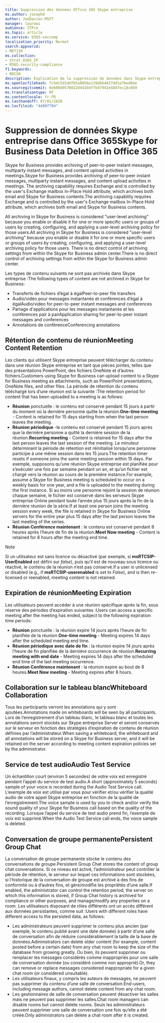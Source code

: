 ```yaml
---
title: Suppression des données Office 365 Skype entreprise
ms.author: josephd
author: JoeDavies-MSFT
manager: laurawi
audience: ITPro
ms.topic: article
ms.service: O365-seccomp
localization_priority: Normal
search.appverid:
- MET150
ms.collection:
- Strat_O365_IP
- M365-security-compliance
f1.keywords:
- NOCSH
description: Explication de la suppression de données dans Skype entreprise.
ms.openlocfilehash: 7c94c5d1ddfb5a8056e139d664627dd1e7bed0de
ms.sourcegitcommit: 6e608d957082244d1b4ffb47942e5847ec18c0b9
ms.translationtype: MT
ms.contentlocale: fr-FR
ms.lasthandoff: 07/01/2020
ms.locfileid: "44997794"
---
```

# <a name="skype-for-business-data-deletion-in-office-365"></a><span data-ttu-id="7d439-103">Suppression de données Skype entreprise dans Office 365</span><span class="sxs-lookup"><span data-stu-id="7d439-103">Skype for Business Data Deletion in Office 365</span></span>

<span data-ttu-id="7d439-104">Skype for Business provides archiving of peer-to-peer instant messages, multiparty instant messages, and content upload activities in meetings.</span><span class="sxs-lookup"><span data-stu-id="7d439-104">Skype for Business provides archiving of peer-to-peer instant messages, multiparty instant messages, and content upload activities in meetings.</span></span> <span data-ttu-id="7d439-105">The archiving capability requires Exchange and is controlled by the user's Exchange mailbox In-Place Hold attribute, which archives both email and Skype for Business contents.</span><span class="sxs-lookup"><span data-stu-id="7d439-105">The archiving capability requires Exchange and is controlled by the user's Exchange mailbox In-Place Hold attribute, which archives both email and Skype for Business contents.</span></span>

<span data-ttu-id="7d439-106">All archiving in Skype for Business is considered "user-level archiving" because you enable or disable it for one or more specific users or groups of users by creating, configuring, and applying a user-level archiving policy for those users.</span><span class="sxs-lookup"><span data-stu-id="7d439-106">All archiving in Skype for Business is considered "user-level archiving" because you enable or disable it for one or more specific users or groups of users by creating, configuring, and applying a user-level archiving policy for those users.</span></span> <span data-ttu-id="7d439-107">There is no direct control of archiving settings from within the Skype for Business admin center.</span><span class="sxs-lookup"><span data-stu-id="7d439-107">There is no direct control of archiving settings from within the Skype for Business admin center.</span></span>

<span data-ttu-id="7d439-108">Les types de contenu suivants ne sont pas archivés dans Skype entreprise :</span><span class="sxs-lookup"><span data-stu-id="7d439-108">The following types of content are not archived in Skype for Business:</span></span>

- <span data-ttu-id="7d439-109">Transferts de fichiers d’égal à égal</span><span class="sxs-lookup"><span data-stu-id="7d439-109">Peer-to-peer file transfers</span></span>
- <span data-ttu-id="7d439-110">Audio/vidéo pour messages instantanés et conférences d’égal à égal</span><span class="sxs-lookup"><span data-stu-id="7d439-110">Audio/video for peer-to-peer instant messages and conferences</span></span>
- <span data-ttu-id="7d439-111">Partage d'applications pour les messages instantanés et les conférences pair à pair</span><span class="sxs-lookup"><span data-stu-id="7d439-111">Application sharing for peer-to-peer instant messages and conferences</span></span>
- <span data-ttu-id="7d439-112">Annotations de conférence</span><span class="sxs-lookup"><span data-stu-id="7d439-112">Conferencing annotations</span></span> 

## <a name="meeting-content-retention"></a><span data-ttu-id="7d439-113">Rétention de contenu de réunion</span><span class="sxs-lookup"><span data-stu-id="7d439-113">Meeting Content Retention</span></span>

<span data-ttu-id="7d439-114">Les clients qui utilisent Skype entreprise peuvent télécharger du contenu dans une réunion Skype entreprise en tant que pièces jointes, telles que des présentations PowerPoint, des fichiers OneNote et d’autres fichiers.</span><span class="sxs-lookup"><span data-stu-id="7d439-114">Customers using Skype for Business can upload content to a Skype for Business meeting as attachments, such as PowerPoint presentations, OneNote files, and other files.</span></span> <span data-ttu-id="7d439-115">La période de rétention du contenu téléchargé lors d’une réunion est la suivante :</span><span class="sxs-lookup"><span data-stu-id="7d439-115">The retention period for content that has been uploaded to a meeting is as follows:</span></span>

- <span data-ttu-id="7d439-116">**Réunion** ponctuelle : le contenu est conservé pendant 15 jours à partir du moment où la dernière personne quitte la réunion.</span><span class="sxs-lookup"><span data-stu-id="7d439-116">**One-time meeting** - Content is retained for 15 days starting from when the last person leaves the meeting.</span></span>
- <span data-ttu-id="7d439-117">**Réunion périodique** -le contenu est conservé pendant 15 jours après que la dernière personne a quitté la dernière session de la réunion.</span><span class="sxs-lookup"><span data-stu-id="7d439-117">**Recurring meeting** - Content is retained for 15 days after the last person leaves the last session of the meeting.</span></span> <span data-ttu-id="7d439-118">Le minuteur déterminant la période de rétention est réinitialisé lorsqu’une personne participe à une même session dans les 15 jours.</span><span class="sxs-lookup"><span data-stu-id="7d439-118">The retention timer resets if someone joins the same meeting session within 15 days.</span></span> <span data-ttu-id="7d439-119">Par exemple, supposons qu’une réunion Skype entreprise est planifiée pour s’exécuter une fois par semaine pendant un an, et qu’un fichier est chargé vers la réunion au cours de la première instance.</span><span class="sxs-lookup"><span data-stu-id="7d439-119">For example, assume a Skype for Business meeting is scheduled to occur on a weekly basis for one year, and a file is uploaded to the meeting during the first instance.</span></span> <span data-ttu-id="7d439-120">Si au moins une personne rejoint la session de réunion chaque semaine, le fichier est conservé dans les serveurs Skype entreprise Online pendant toute l’année plus 15 jours après la fin de la dernière réunion de la série.</span><span class="sxs-lookup"><span data-stu-id="7d439-120">If at least one person joins the meeting session every week, the file is retained in Skype for Business Online servers for the entire year plus 15 days after the last person leaves the last meeting of the series.</span></span>
- <span data-ttu-id="7d439-121">**Réunion Conférence maintenant** : le contenu est conservé pendant 8 heures après l’heure de fin de la réunion.</span><span class="sxs-lookup"><span data-stu-id="7d439-121">**Meet Now meeting** - Content is retained for 8 hours after the meeting end time.</span></span>

> [!NOTE]
> <span data-ttu-id="7d439-122">Si un utilisateur est sans licence ou désactivé (par exemple, si **msRTCSIP-UserEnabled** est défini sur *false*), puis qu’il est de nouveau sous licence ou réactivé, le contenu de la réunion n’est pas conservé.</span><span class="sxs-lookup"><span data-stu-id="7d439-122">If a user is unlicensed or disabled (e.g., if **msRTCSIP-userenabled** is set to *False*), and is then re-licensed or reenabled, meeting content is not retained.</span></span>

## <a name="meeting-expiration"></a><span data-ttu-id="7d439-123">Expiration de réunion</span><span class="sxs-lookup"><span data-stu-id="7d439-123">Meeting Expiration</span></span>

<span data-ttu-id="7d439-124">Les utilisateurs peuvent accéder à une réunion spécifique après la fin, sous réserve des périodes d’expiration suivantes :</span><span class="sxs-lookup"><span data-stu-id="7d439-124">Users can access a specific meeting after the meeting has ended, subject to the following expiration time periods:</span></span>

- <span data-ttu-id="7d439-125">**Réunion** ponctuelle : la réunion expire 14 jours après l’heure de fin planifiée de la réunion.</span><span class="sxs-lookup"><span data-stu-id="7d439-125">**One-time meeting** - Meeting expires 14 days after the scheduled meeting end time.</span></span>
- <span data-ttu-id="7d439-126">**Réunion périodique avec date de fin** : la réunion expire 14 jours après l’heure de fin planifiée de la dernière occurrence de réunion.</span><span class="sxs-lookup"><span data-stu-id="7d439-126">**Recurring meeting with end date** - Meeting expires 14 days after the scheduled end time of the last meeting occurrence.</span></span>
- <span data-ttu-id="7d439-127">**Réunion Conférence maintenant** : la réunion expire au bout de 8 heures.</span><span class="sxs-lookup"><span data-stu-id="7d439-127">**Meet Now meeting** - Meeting expires after 8 hours.</span></span>

## <a name="whiteboard-collaboration"></a><span data-ttu-id="7d439-128">Collaboration sur le tableau blanc</span><span class="sxs-lookup"><span data-stu-id="7d439-128">Whiteboard Collaboration</span></span>

<span data-ttu-id="7d439-129">Tous les participants verront les annotations qui y sont ajoutées.</span><span class="sxs-lookup"><span data-stu-id="7d439-129">Annotations made on whiteboards will be seen by all participants.</span></span> <span data-ttu-id="7d439-130">Lors de l’enregistrement d’un tableau blanc, le tableau blanc et toutes les annotations seront stockés sur Skype entreprise Server et seront conservés sur le serveur en fonction des stratégies d’expiration de contenu de réunion définies par l’administrateur.</span><span class="sxs-lookup"><span data-stu-id="7d439-130">When saving a whiteboard, the whiteboard and all annotations will be stored on a Skype for Business server, and it will be retained on the server according to meeting content expiration policies set by the administrator.</span></span>

## <a name="audio-test-service"></a><span data-ttu-id="7d439-131">Service de test audio</span><span class="sxs-lookup"><span data-stu-id="7d439-131">Audio Test Service</span></span>

<span data-ttu-id="7d439-132">Un échantillon court (environ 5 secondes) de votre voix est enregistré pendant l’appel du service de test audio.</span><span class="sxs-lookup"><span data-stu-id="7d439-132">A short (approximately 5 seconds) sample of your voice is recorded during the Audio Test Service call.</span></span> <span data-ttu-id="7d439-133">L’exemple de voix est utilisé par vous pour vérifier et/ou vérifier la qualité audio de votre appel Skype entreprise en fonction de la qualité de l’enregistrement.</span><span class="sxs-lookup"><span data-stu-id="7d439-133">The voice sample is used by you to check and/or verify the sound quality of your Skype for Business call based on the quality of the recording.</span></span> <span data-ttu-id="7d439-134">Lorsque l’appel du service de test audio prend fin, l’exemple de voix est supprimé.</span><span class="sxs-lookup"><span data-stu-id="7d439-134">When the Audio Test Service call ends, the voice sample is deleted.</span></span>

## <a name="persistent-group-chat"></a><span data-ttu-id="7d439-135">Conversation de groupe permanente</span><span class="sxs-lookup"><span data-stu-id="7d439-135">Persistent Group Chat</span></span>

<span data-ttu-id="7d439-136">La conversation de groupe permanente stocke le contenu des conversations de groupe.</span><span class="sxs-lookup"><span data-stu-id="7d439-136">Persistent Group Chat stores the content of group chat conversations.</span></span> <span data-ttu-id="7d439-137">Si ce niveau est activé, l’administrateur peut contrôler la période de rétention, le serveur sur lequel ces informations sont stockées, si l’historique de la conversation de groupe est archivé à des fins de conformité ou à d’autres fins, et gère/modifie les propriétés d’une salle.</span><span class="sxs-lookup"><span data-stu-id="7d439-137">If enabled, the administrator can control the retention period, the server on which this information is stored, if Group Chat history is archived for compliance or other purposes, and manage/modify any properties on a room.</span></span> <span data-ttu-id="7d439-138">Les utilisateurs disposant de rôles différents ont un accès différent aux données persistantes, comme suit :</span><span class="sxs-lookup"><span data-stu-id="7d439-138">Users with different roles have different access to the persisted data, as follows:</span></span>

- <span data-ttu-id="7d439-139">Les administrateurs peuvent supprimer le contenu plus ancien (par exemple, le contenu publié avant une date donnée) à partir d’une salle de conversation afin de réduire considérablement la taille de la base de données.</span><span class="sxs-lookup"><span data-stu-id="7d439-139">Administrators can delete older content (for example, content posted before a certain date) from any chat room to keep the size of the database from growing greatly.</span></span> <span data-ttu-id="7d439-140">Ou bien, ils peuvent supprimer ou remplacer les messages considérés comme inappropriés pour une salle de conversation donnée (ou considéré comme non approprié).</span><span class="sxs-lookup"><span data-stu-id="7d439-140">Or, they can remove or replace messages considered inappropriate for a given chat room (or considered unsuitable).</span></span>
- <span data-ttu-id="7d439-141">Les utilisateurs finaux, y compris les auteurs de messages, ne peuvent pas supprimer du contenu d’une salle de conversation.</span><span class="sxs-lookup"><span data-stu-id="7d439-141">End-users, including message authors, cannot delete content from any chat room.</span></span>
- <span data-ttu-id="7d439-142">Les gestionnaires de salle de conversation peuvent désactiver les salles mais ne peuvent pas supprimer les salles.</span><span class="sxs-lookup"><span data-stu-id="7d439-142">Chat room managers can disable rooms but cannot delete rooms.</span></span> <span data-ttu-id="7d439-143">Seuls les administrateurs peuvent supprimer une salle de conversation une fois qu’elle a été créée.</span><span class="sxs-lookup"><span data-stu-id="7d439-143">Only administrators can delete a chat room after it is created.</span></span>
